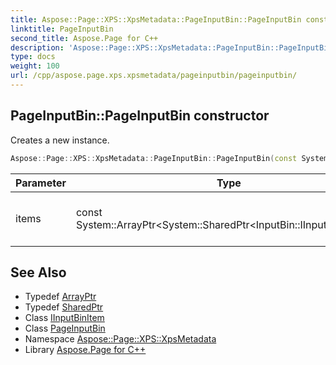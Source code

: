 ```yaml
---
title: Aspose::Page::XPS::XpsMetadata::PageInputBin::PageInputBin constructor
linktitle: PageInputBin
second_title: Aspose.Page for C++
description: 'Aspose::Page::XPS::XpsMetadata::PageInputBin::PageInputBin constructor. Creates a new instance in C++.'
type: docs
weight: 100
url: /cpp/aspose.page.xps.xpsmetadata/pageinputbin/pageinputbin/
---
```

## PageInputBin::PageInputBin constructor


Creates a new instance.

```cpp
Aspose::Page::XPS::XpsMetadata::PageInputBin::PageInputBin(const System::ArrayPtr<System::SharedPtr<InputBin::IInputBinItem>> &items)
```


| Parameter | Type | Description |
| --- | --- | --- |
| items | const System::ArrayPtr\<System::SharedPtr\<InputBin::IInputBinItem\>\>\& | An array of items specific for the feature. |

## See Also

* Typedef [ArrayPtr](../../../system/arrayptr/)
* Typedef [SharedPtr](../../../system/sharedptr/)
* Class [IInputBinItem](../../inputbin/iinputbinitem/)
* Class [PageInputBin](../)
* Namespace [Aspose::Page::XPS::XpsMetadata](../../)
* Library [Aspose.Page for C++](../../../)
